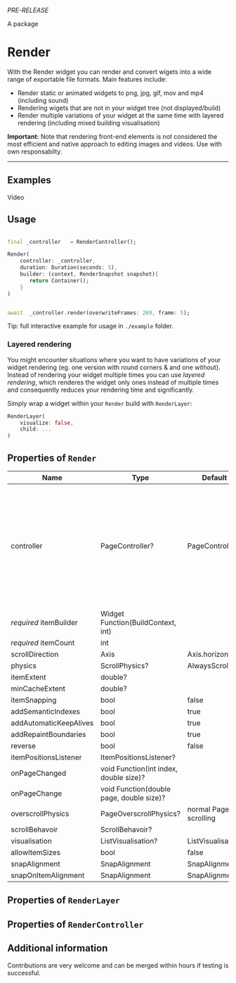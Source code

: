 *PRE-RELEASE*

A package
# Render 

With the Render widget you can render and convert wigets into a wide range of exportable file formats. Main features include:

- Render static or animated widgets to png, jpg, gif, mov and mp4 (including sound) 
- Rendering wigets that are not in your widget tree (not displayed/build) 
- Render multiple variations of your widget at the same time with layered rendering (including mixed building visualisation) 


**Important:** Note that rendering front-end elements is not considered the most efficient and native approach to editing images and videos. Use with own responsabilty. 

-------
## Examples 
Video 
## Usage 

```dart

final _controller 	= RenderController();

Render(
    controller: _controller,
    duration: Duration(seconds: 5),
    builder: (context, RenderSnapshot snapshot){
       return Container();
    } 
) 


await  _controller.render(overwriteFrames: 269, frame: 5);
```

Tip: full interactive example for usage in `./example` folder. 

### Layered rendering 
You might encounter situations where you want to have variations of your widget rendering (eg. one version with round corners & and one without). 
Instead of rendering your widget multiple times you can use *layered rendering*, which renderes the widget only ones instead of multiple times and consequently reduces your rendering time and significantly. 

Simply wrap a widget within your `Render` build with `RenderLayer`:
```dart
RenderLayer(
    visualize: false,
    child: ... 
) 
```



## Properties of `Render`

|  Name  |  Type  |  Default Behavior  |  Description  |
|----|----|----|----|
|  controller  |  PageController?  |  PageController() |  The controller to manipulate the state of your list. The behavior of list and controller equals the default `PageView` widget  |
|  *required* itemBuilder  |  Widget Function(BuildContext, int) |    |   |
|  *required* itemCount  |  int  |    |    |
|  scrollDirection  |  Axis  |  Axis.horizontal |    |
|  physics  |  ScrollPhysics?  |  AlwaysScrollable() |    |
|  itemExtent |  double? |    |    |
|  minCacheExtent  |  double? |    |    |
|  itemSnapping  |  bool  |  false  |    |
|  addSemanticIndexes  |  bool  |  true  |    |
|  addAutomaticKeepAlives  |  bool  |  true  |    |
|  addRepaintBoundaries  |  bool  |  true  |    |
|  reverse  |  bool  |  false  |    |
|  itemPositionsListener  |  ItemPositionsListener?  |    |    |
|  onPageChanged  |  void Function(int index, double size)? |    |    |
|  onPageChange  |  void Function(double page, double size)? |    |    |
|  overscrollPhysics  |  PageOverscrollPhysics?  |  normal PageView scrolling |    |
|  scrollBehavoir  |  ScrollBehavoir?  |    |    |
|  visualisation |  ListVisualisation?  |  ListVisualisation.normal() |    |
|  allowItemSizes  |  bool  |  false  |    |
|  snapAlignment  |  SnapAlignment  |  SnapAlignment.static(0.5) |    |
|  snapOnItemAlignment  |  SnapAlignment  |  SnapAlignment.static(0.5)  |    |

## Properties of `RenderLayer`

## Properties of `RenderController`

## Additional information
Contributions are very welcome and can be merged within hours if testing is successful. 
